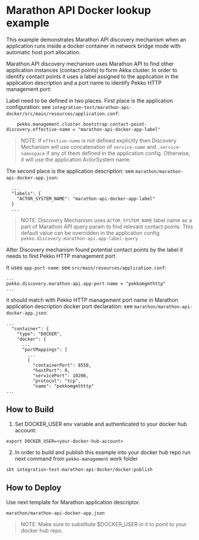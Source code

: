 Marathon API Docker lookup example
==================================

This example demonstrates Marathon API discovery mechanism when an application runs inside a docker container in 
network bridge mode with automatic host port allocation.

Marathon API discovery mechanism uses Marathon API to find other application instances (contact points) to form Akka cluster.
In order to identify contact points it uses a label assigned to the application in the application description and 
a port name to identify Pekko HTTP management port:

Label need to be defined in two places. 
First place is the application configuration:
see `integration-test/marathon-api-docker/src/main/resources/application.conf`:
```
    pekko.management.cluster.bootstrap.contact-point-discovery.effective-name = "marathon-api-docker-app-label"
```

> NOTE: if `effective-name` is not defined explicitly then Discovery Mechanism will use concatenation of
> `service-name` and `.service-namespace` if any of them defined in the application config. Otherwise, it will use
> the application ActorSystem name.

The second place is the application description:
see `marathon/marathon-api-docker-app.json`:
```
  ...
  "labels": {
    "ACTOR_SYSTEM_NAME": "marathon-api-docker-app-label"
  }
  ...

```

> NOTE: Discovery Mechanism uses `ACTOR_SYSTEM_NAME` label name as a part of Marathon API query param to find relevant contact points.
> This default value can be overridden in the application config `pekko.discovery.marathon-api.app-label-query`

After Discovery mechanism found potential contact points by the label it needs to find Pekko HTTP management port.

It uses `app-port-name`:
see `src/main/resources/application.conf`:
```
...
pekko.discovery.marathon-api.app-port-name = "pekkomgmthttp"
... 
``` 

it should match with Pekko HTTP management port name in Marathon application description docker port declaration:
see `marathon/marathon-api-docker-app.json`:
```
...
  "container": {
    "type": "DOCKER",
    "docker": {
      ...
      "portMappings": [
        ...
        {
          "containerPort": 8558,
          "hostPort": 0,
          "servicePort": 10206,
          "protocol": "tcp",
          "name": "pekkomgmthttp"
...
```

How to Build
------------

1. Set DOCKER_USER env variable and authenticated to your docker hub account:

`export DOCKER_USER=<your-docker-hub-account>`

2. In order to build and publish this example into your docker hub repo run next command from `pekko-management` work folder

`sbt integration-test-marathon-api-docker/docker:publish`

How to Deploy
-------------

Use next template for Marathon application descriptor. 

`marathon/marathon-api-docker-app.json`

> NOTE: Make sure to substitute $DOCKER_USER in it to point to your docker hub repo.

